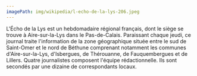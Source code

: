 ```yaml
---
imagePath: img/wikipedia/l-echo-de-la-lys-206.jpeg
---
```


L'Écho de la Lys est un hebdomadaire régional français, dont le siège se trouve à Aire-sur-la-Lys dans le Pas-de-Calais. Paraissant chaque jeudi, ce journal traite l'information de la zone géographique située entre le sud de Saint-Omer et le nord de Béthune comprenant notamment les communes d'Aire-sur-la-Lys, d'Isbergues, de Thérouanne, de Fauquembergues et de Lillers. 
Quatre journalistes composent l'équipe rédactionnelle. Ils sont secondés par une dizaine de correspondants locaux.
